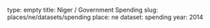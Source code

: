 type: empty
title: Niger / Government Spending
slug: places/ne/datasets/spending
place: ne
dataset: spending
year: 2014
